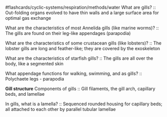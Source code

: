#flashcards/cyclic-systems/respiration/methods/water
What are gills? :: Out-folding organs evolved to have thin walls and a large surface area for optimal gas exchange
<!--SR:!2023-11-28,1,230-->
What are the characteristics of most Annelida gills (like marine worms)? :: The gills are found on their leg-like appendages (parapodia) 
<!--SR:!2023-11-30,3,250-->
What are the characteristics of some crustacean gills (like lobsters)? :: The lobster gills are long and feather-like; they are covered by the exoskeleton  
<!--SR:!2023-11-28,1,230-->
What are the characteristics of starfish gills? :: The gills are all over the body, like a segmented skin 
<!--SR:!2023-11-28,1,230-->
What appendage functions for walking, swimming, and as gills? :: Polychaete legs - parapodia
<!--SR:!2023-12-01,4,270-->

**Gill structure**
Components of gills :: Gill filaments, the gill arch, capillary beds, and lamellae
<!--SR:!2023-11-28,1,230-->
In gills, what is a lamella? :: Sequenced rounded housing for capillary beds; all attached to each other by parallel tubular lamellae
<!--SR:!2023-12-01,4,270-->